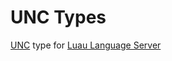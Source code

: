 # UNC Types
[UNC](https://github.com/unified-naming-convention/NamingStandard) type for [Luau Language Server](https://github.com/JohnnyMorganz/luau-lsp)